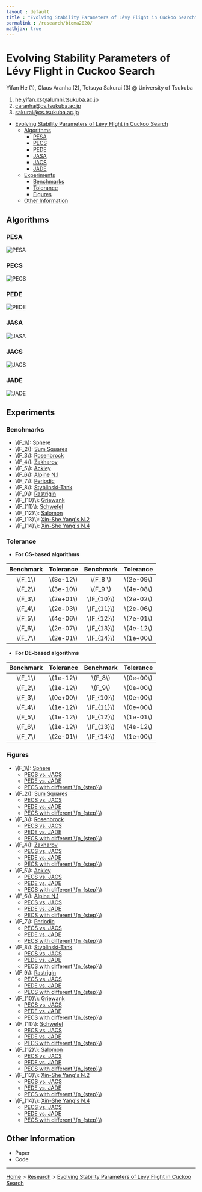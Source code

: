 ```yaml
---
layout : default
title : "Evolving Stability Parameters of Lévy Flight in Cuckoo Search"
permalink : /research/bioma2020/
mathjax: true
---
```


<script src="https://cdnjs.cloudflare.com/ajax/libs/mathjax/2.7.6/MathJax.js?config=TeX-MML-AM_CHTML" async="" type="text/javascript"> </script>

# Evolving Stability Parameters of Lévy Flight in Cuckoo Search

Yifan He (1), Claus Aranha (2), Tetsuya Sakurai (3) @ University of Tsukuba

1. he.yifan.xs@alumni.tsukuba.ac.jp
2. caranha@cs.tsukuba.ac.jp
3. sakurai@cs.tsukuba.ac.jp

- [Evolving Stability Parameters of Lévy Flight in Cuckoo Search](#evolving-stability-parameters-of-lévy-flight-in-cuckoo-search)
  - [Algorithms](#algorithms)
    - [PESA](#pesa)
    - [PECS](#pecs)
    - [PEDE](#pede)
    - [JASA](#jasa)
    - [JACS](#jacs)
    - [JADE](#jade)
  - [Experiments](#experiments)
    - [Benchmarks](#benchmarks)
    - [Tolerance](#tolerance)
    - [Figures](#figures)
  - [Other Information](#other-information)

## Algorithms


### PESA 

![PESA](images/algorithms/pesa.svg)

### PECS

![PECS](images/algorithms/pecs.svg)

### PEDE

![PEDE](images/algorithms/pede.svg)

### JASA

![JASA](images/algorithms/jasa.svg)

### JACS

![JACS](images/algorithms/jacs.svg)

### JADE

![JADE](images/algorithms/jade.svg)

## Experiments

### Benchmarks

- \\(F_1\\): [Sphere](../../projects/pybenchfcn/single-objective-optimization/README.md#f52-sphere)
- \\(F_2\\): [Sum Squares](../../projects/pybenchfcn/single-objective-optimization/README.md#f54-sum-squares)
- \\(F_3\\): [Rosenbrock](../../projects/pybenchfcn/single-objective-optimization/README.md#f41-rosenbrock)
- \\(F_4\\): [Zakharov](../../projects/pybenchfcn/single-objective-optimization/README.md#f61-zakharov)
- \\(F_5\\): [Ackley](../../projects/pybenchfcn/single-objective-optimization/README.md#f1-ackley)
- \\(F_6\\): [Alpine N.1](../../projects/pybenchfcn/single-objective-optimization/README.md#f5-alpine-n1)
- \\(F_7\\): [Periodic](../../projects/pybenchfcn/single-objective-optimization/README.md#f34-periodic)
- \\(F_8\\): [Styblinski-Tank](../../projects/pybenchfcn/single-objective-optimization/README.md#f53-styblinski-tank)
- \\(F_9\\): [Rastrigin](../../projects/pybenchfcn/single-objective-optimization/README.md#f39-rastrigin)
- \\(F_{10}\\): [Griewank](../../projects/pybenchfcn/single-objective-optimization/README.md#f25-griewank)
- \\(F_{11}\\): [Schwefel](../../projects/pybenchfcn/single-objective-optimization/README.md#f51-schwefel)
- \\(F_{12}\\): [Salomon](../../projects/pybenchfcn/single-objective-optimization/README.md#f42-salomon)
- \\(F_{13}\\): [Xin-She Yang's N.2](../../projects/pybenchfcn/single-objective-optimization/README.md#f58-xin-she-yangs-n2)
- \\(F_{14}\\): [Xin-She Yang's N.4](../../projects/pybenchfcn/single-objective-optimization/README.md#f60-xin-she-yangs-n4)

### Tolerance

- **For CS-based algorithms**

| Benchmark | Tolerance   | Benchmark     | Tolerance   |
| :-------: | :---------: | :-----------: | :---------: |
| \\(F_1\\)  | \\(8e-12\\) | \\(F_8 \\)   | \\(2e-09\\) |
| \\(F_2\\)  | \\(3e-10\\) | \\(F_9 \\)   | \\(4e-08\\) |
| \\(F_3\\)  | \\(2e+01\\) | \\(F_{10}\\) | \\(2e-02\\) |
| \\(F_4\\)  | \\(2e-03\\) | \\(F_{11}\\) | \\(2e-06\\) |
| \\(F_5\\)  | \\(4e-06\\) | \\(F_{12}\\) | \\(7e-01\\) |
| \\(F_6\\)  | \\(2e-07\\) | \\(F_{13}\\) | \\(4e-12\\) |
| \\(F_7\\)  | \\(2e-01\\) | \\(F_{14}\\) | \\(1e+00\\) |

- **For DE-based algorithms**

| Benchmark | Tolerance   | Benchmark     | Tolerance   |
| :-------: | :---------: | :-----------: | :---------: |
| \\(F_1\\)  | \\(1e-12\\) | \\(F_8\\)    | \\(0e+00\\) |
| \\(F_2\\)  | \\(1e-12\\) | \\(F_9\\)    | \\(0e+00\\) |
| \\(F_3\\)  | \\(0e+00\\) | \\(F_{10}\\) | \\(0e+00\\) |
| \\(F_4\\)  | \\(1e-12\\) | \\(F_{11}\\) | \\(0e+00\\) |
| \\(F_5\\)  | \\(1e-12\\) | \\(F_{12}\\) | \\(1e-01\\) |
| \\(F_6\\)  | \\(1e-12\\) | \\(F_{13}\\) | \\(4e-12\\) |
| \\(F_7\\)  | \\(2e-01\\) | \\(F_{14}\\) | \\(1e+00\\) |

### Figures

- \\(F_1\\): [Sphere](../../projects/pybenchfcn/single-objective-optimization/README.md#f52-sphere)
  - [PECS vs. JACS](images/results/sacs/sphere.svg)
  - [PEDE vs. JADE](images/results/sade/sphere.svg)
  - [PECS with different \\(n_{step}\\)](images/results/pecs/sphere.svg)
- \\(F_2\\): [Sum Squares](../../projects/pybenchfcn/single-objective-optimization/README.md#f54-sum-squares)
  - [PECS vs. JACS](images/results/sacs/sumsquares.svg)
  - [PEDE vs. JADE](images/results/sade/sumsquares.svg)
  - [PECS with different \\(n_{step}\\)](images/results/pecs/sumsquares.svg)
- \\(F_3\\): [Rosenbrock](../../projects/pybenchfcn/single-objective-optimization/README.md#f41-rosenbrock)
  - [PECS vs. JACS](images/results/sacs/rosenbrock.svg)
  - [PEDE vs. JADE](images/results/sade/rosenbrock.svg)
  - [PECS with different \\(n_{step}\\)](images/results/pecs/rosenbrock.svg)
- \\(F_4\\): [Zakharov](../../projects/pybenchfcn/single-objective-optimization/README.md#f61-zakharov)
  - [PECS vs. JACS](images/results/sacs/zakharov.svg)
  - [PEDE vs. JADE](images/results/sade/zakharov.svg)
  - [PECS with different \\(n_{step}\\)](images/results/pecs/zakharov.svg)
- \\(F_5\\): [Ackley](../../projects/pybenchfcn/single-objective-optimization/README.md#f1-ackley)
  - [PECS vs. JACS](images/results/sacs/ackley.svg)
  - [PEDE vs. JADE](images/results/sade/ackley.svg)
  - [PECS with different \\(n_{step}\\)](images/results/pecs/ackley.svg)
- \\(F_6\\): [Alpine N.1](../../projects/pybenchfcn/single-objective-optimization/README.md#f5-alpine-n1)
  - [PECS vs. JACS](images/results/sacs/alpinen1.svg)
  - [PEDE vs. JADE](images/results/sade/alpinen1.svg)
  - [PECS with different \\(n_{step}\\)](images/results/pecs/alpinen1.svg)
- \\(F_7\\): [Periodic](../../projects/pybenchfcn/single-objective-optimization/README.md#f34-periodic)
  - [PECS vs. JACS](images/results/sacs/periodic.svg)
  - [PEDE vs. JADE](images/results/sade/periodic.svg)
  - [PECS with different \\(n_{step}\\)](images/results/pecs/periodic.svg)
- \\(F_8\\): [Styblinski-Tank](../../projects/pybenchfcn/single-objective-optimization/README.md#f53-styblinski-tank)
  - [PECS vs. JACS](images/results/sacs/styblinskitank.svg)
  - [PEDE vs. JADE](images/results/sade/styblinskitank.svg)
  - [PECS with different \\(n_{step}\\)](images/results/pecs/styblinskitank.svg)
- \\(F_9\\): [Rastrigin](../../projects/pybenchfcn/single-objective-optimization/README.md#f39-rastrigin)
  - [PECS vs. JACS](images/results/sacs/rastrigin.svg)
  - [PEDE vs. JADE](images/results/sade/rastrigin.svg)
  - [PECS with different \\(n_{step}\\)](images/results/pecs/rastrigin.svg)
- \\(F_{10}\\): [Griewank](../../projects/pybenchfcn/single-objective-optimization/README.md#f25-griewank)
  - [PECS vs. JACS](images/results/sacs/griewank.svg)
  - [PEDE vs. JADE](images/results/sade/griewank.svg)
  - [PECS with different \\(n_{step}\\)](images/results/pecs/griewank.svg)
- \\(F_{11}\\): [Schwefel](../../projects/pybenchfcn/single-objective-optimization/README.md#f51-schwefel)
  - [PECS vs. JACS](images/results/sacs/schwefel.svg)
  - [PEDE vs. JADE](images/results/sade/schwefel.svg)
  - [PECS with different \\(n_{step}\\)](images/results/pecs/schwefel.svg)
- \\(F_{12}\\): [Salomon](../../projects/pybenchfcn/single-objective-optimization/README.md#f42-salomon)
  - [PECS vs. JACS](images/results/sacs/salomon.svg)
  - [PEDE vs. JADE](images/results/sade/salomon.svg)
  - [PECS with different \\(n_{step}\\)](images/results/pecs/salomon.svg)
- \\(F_{13}\\): [Xin-She Yang's N.2](../../projects/pybenchfcn/single-objective-optimization/README.md#f58-xin-she-yangs-n2)
  - [PECS vs. JACS](images/results/sacs/xinsheyangn2.svg)
  - [PEDE vs. JADE](images/results/sade/xinsheyangn2.svg)
  - [PECS with different \\(n_{step}\\)](images/results/pecs/xinsheyangn2.svg)
- \\(F_{14}\\): [Xin-She Yang's N.4](../../projects/pybenchfcn/single-objective-optimization/README.md#f60-xin-she-yangs-n4)
  - [PECS vs. JACS](images/results/sacs/xinsheyangn4.svg)
  - [PEDE vs. JADE](images/results/sade/xinsheyangn4.svg)
  - [PECS with different \\(n_{step}\\)](images/results/pecs/xinsheyangn4.svg)

## Other Information

- Paper
- Code

---

[Home](/) > [Research](/research/) > [Evolving Stability Parameters of Lévy Flight in Cuckoo Search](/research/bioma2020/)